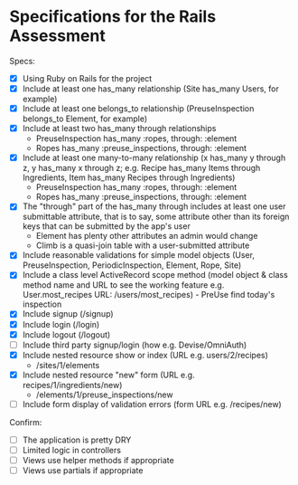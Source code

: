 # Specifications for the Rails Assessment

Specs:
- [x] Using Ruby on Rails for the project
- [x] Include at least one has_many relationship (Site has_many Users, for example)
- [x] Include at least one belongs_to relationship (PreuseInspection belongs_to Element, for example)
- [x] Include at least two has_many through relationships
  - PreuseInspection has_many :ropes, through: :element
  - Ropes has_many :preuse_inspections, through: :element
- [x] Include at least one many-to-many relationship (x has_many y through z, y has_many x through z; e.g. Recipe has_many Items through Ingredients, Item has_many Recipes through Ingredients)
  - PreuseInspection has_many :ropes, through: :element
  - Ropes has_many :preuse_inspections, through: :element
- [x] The "through" part of the has_many through includes at least one user submittable attribute, that is to say, some attribute other than its foreign keys that can be submitted by the app's user
  - Element has plenty other attributes an admin would change
  - Climb is a quasi-join table with a user-submitted attribute
- [x] Include reasonable validations for simple model objects (User, PreuseInspection, PeriodicInspection, Element, Rope, Site)
- [x] Include a class level ActiveRecord scope method (model object & class method name and URL to see the working feature e.g. User.most_recipes URL: /users/most_recipes) - PreUse find today's inspection
- [x] Include signup (/signup)
- [x] Include login (/login)
- [x] Include logout (/logout)
- [ ] Include third party signup/login (how e.g. Devise/OmniAuth)
- [x] Include nested resource show or index (URL e.g. users/2/recipes)
  - /sites/1/elements
- [x] Include nested resource "new" form (URL e.g. recipes/1/ingredients/new)
  - /elements/1/preuse_inspections/new
- [ ] Include form display of validation errors (form URL e.g. /recipes/new)

Confirm:
- [ ] The application is pretty DRY
- [ ] Limited logic in controllers
- [ ] Views use helper methods if appropriate
- [ ] Views use partials if appropriate
